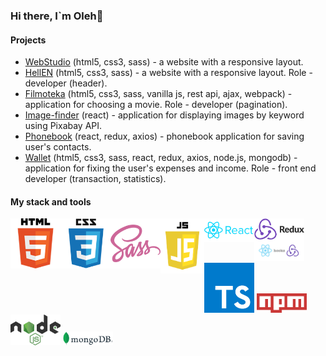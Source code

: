 ### Hi there, I`m Oleh👋

#### Projects

- [WebStudio](https://deoneshka.github.io/goit-markup-hw-08/index.html) (html5, css3, sass) - a website with a responsive layout.
- [HellEN](https://deoneshka.github.io/goit-team-project-html-css/) (html5, css3, sass) - a website with a responsive layout. Role - developer (header).
- [Filmoteka](https://deoneshka.github.io/goit-team-project-js/) (html5, css3, sass, vanilla js, rest api, ajax, webpack) - application for choosing a movie. Role - developer (pagination).
- [Image-finder](https://deoneshka.github.io/goit-react-hw-03-image-finder/) (react) - application for displaying images by keyword using Pixabay API.
- [Phonebook](https://deoneshka-goit-react-hw-09-phonebook.netlify.app/login) (react, redux, axios) - phonebook application for saving user's contacts.
- [Wallet](https://wallet-tpb.netlify.app/login) (html5, css3, sass, react, redux, axios, node.js, mongodb) - application for fixing the user's expenses and income. Role - front end developer (transaction, statistics).

#### My stack and tools

<img align="left" alt="JavaScript" width="80px" src="./icons/html.png" />
<img align="left" alt="JavaScript" width="80px" src="./icons/css.png" />
<img align="left" alt="JavaScript" width="80px" src="./icons/sass.png" />
<img align="left" alt="JavaScript" width="70px" src="./icons/js.png" />
<img align="left" alt="JavaScript" width="80px" src="./icons/react.png" />
<img align="left" alt="JavaScript" width="80px" src="./icons/redux.png" />
<img alt="JavaScript" width="80px" src="./icons/react hooks.png" />
<img alt="JavaScript" width="80px" src="./icons/ts.png" />
<img alt="JavaScript" width="80px" src="./icons/npm.png" />
<img alt="JavaScript" width="80px" src="./icons/node.js.png" />
<img alt="JavaScript" width="80px" src="./icons/mongodb.png" />
